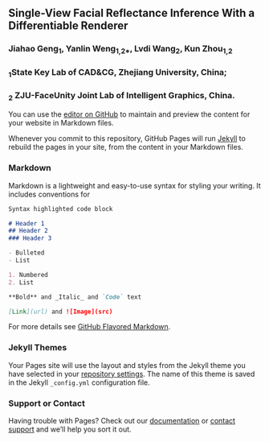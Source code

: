 ## Single-View Facial Reflectance Inference With a Differentiable Renderer
### Jiahao Geng<sub>1</sub>, Yanlin Weng<sub>1,2*</sub>, Lvdi Wang<sub>2</sub>, Kun Zhou<sub>1,2</sub>
### <sub>1</sub>State Key Lab of CAD&CG, Zhejiang University, China;
### <sub>2</sub> ZJU-FaceUnity Joint Lab of Intelligent Graphics, China.

You can use the [editor on GitHub](https://github.com/JiahaoGeng/SVFRI.github.io/edit/master/index.md) to maintain and preview the content for your website in Markdown files.


Whenever you commit to this repository, GitHub Pages will run [Jekyll](https://jekyllrb.com/) to rebuild the pages in your site, from the content in your Markdown files.

### Markdown

Markdown is a lightweight and easy-to-use syntax for styling your writing. It includes conventions for

```markdown
Syntax highlighted code block

# Header 1
## Header 2
### Header 3

- Bulleted
- List

1. Numbered
2. List

**Bold** and _Italic_ and `Code` text

[Link](url) and ![Image](src)
```

For more details see [GitHub Flavored Markdown](https://guides.github.com/features/mastering-markdown/).

### Jekyll Themes

Your Pages site will use the layout and styles from the Jekyll theme you have selected in your [repository settings](https://github.com/JiahaoGeng/SVFRI.github.io/settings). The name of this theme is saved in the Jekyll `_config.yml` configuration file.

### Support or Contact

Having trouble with Pages? Check out our [documentation](https://help.github.com/categories/github-pages-basics/) or [contact support](https://github.com/contact) and we’ll help you sort it out.

